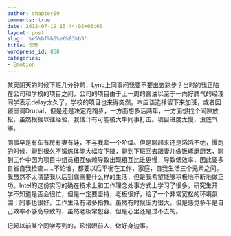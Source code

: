 ```yaml
---
author: chapter09
comments: true
date: 2012-07-19 15:44:02+00:00
layout: post
slug: '%e5%bf%b5%e6%83%b3'
title: 念想
wordpress_id: 858
categories:
- Emotion
---
```


某天阴天的时候下班几分钟前，Lync上同事问我要不要出去跑步？当时的我正陷在公司和学校的项目之间，公司的项目由于上一周的酱油以至于一向好脾气的经理同学表示delay太久了，学校的项目也来得突然。本应该选择留下来加班，或者回寝室调Drupal，但是还是决定跑跑步，一方面想多活两年，一方面想找个间隙放松，虽然根据以往经验，我估计有可能被大牛同事打击。项目进度太慢，没底气哪。

同事早是有车有房有妻有娃，不与我辈一个阶级。但是聊起来还是滔滔不绝，慢跑的时候，聊到很久不锻炼体能大幅度下降，聊到下班回去跟妻儿做饭琢磨厨艺，聊到工作中因为项目中组员相互依赖导致出现相互比谁更慢，导致低效率，因此要多自省自我检查……不论谁，都要以后平衡在工作，家庭，自我生活三个元素之间。我虽然不太清楚我以后到底需要什么样的生活，但是我希望能够积极地不断地做正功。Intel的这份实习的确在技术上和工作理念处事方式上学习了很多，研究生开学不知道是否会很忙，但是一定要坚持，老板很好，给了一个非常宽松的环境氛围；同事也很好，工作生活有诸多指教。虽然有时候压力很大，但是感觉多半是自己效率不够高导致的，虽然老板常包容，但是心里还是过不去的。

记起以前某个同学写到的，珍惜眼前人，做好身边事。
